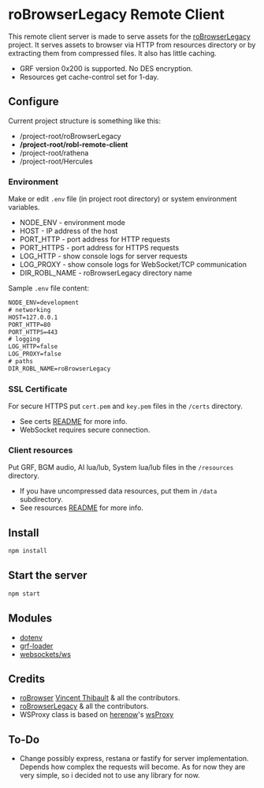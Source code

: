 roBrowserLegacy Remote Client
=======================

This remote client server is made to serve assets for the [roBrowserLegacy](https://github.com/MrAntares/roBrowserLegacy) project.
It serves assets to browser via HTTP from resources directory or by extracting them from compressed files.
It also has little caching.

- GRF version 0x200 is supported. No DES encryption.
- Resources get cache-control set for 1-day.

## Configure

Current project structure is something like this:
- /project-root/roBrowserLegacy
- **/project-root/robl-remote-client**
- /project-root/rathena
- /project-root/Hercules

### Environment
Make or edit `.env` file (in project root directory) or system environment variables.

- NODE_ENV - environment mode
- HOST - IP address of the host
- PORT_HTTP - port address for HTTP requests
- PORT_HTTPS - port address for HTTPS requests
- LOG_HTTP - show console logs for server requests
- LOG_PROXY - show console logs for WebSocket/TCP communication
- DIR_ROBL_NAME - roBrowserLegacy directory name

Sample `.env` file content:
```txt
NODE_ENV=development
# networking
HOST=127.0.0.1
PORT_HTTP=80
PORT_HTTPS=443
# logging
LOG_HTTP=false
LOG_PROXY=false
# paths
DIR_ROBL_NAME=roBrowserLegacy
```

### SSL Certificate
For secure HTTPS put `cert.pem` and `key.pem` files in the `/certs` directory.

- See certs [README](./certs/README.md) for more info.
- WebSocket requires secure connection.

### Client resources
Put GRF, BGM audio, AI lua/lub, System lua/lub files in the `/resources` directory.

- If you have uncompressed data resources, put them in `/data` subdirectory.
- See resources [README](./resources/README.md) for more info.

## Install
```sh
npm install
```

## Start the server
```sh
npm start
```

## Modules
- [dotenv](https://github.com/motdotla/dotenv)
- [grf-loader](https://github.com/vthibault/grf-loader/)
- [websockets/ws](https://github.com/websockets/ws)

## Credits
- [roBrowser](https://github.com/vthibault/roBrowser) [Vincent Thibault](https://github.com/vthibault) & all the contributors.
- [roBrowserLegacy](https://github.com/MrAntares/roBrowserLegacy) & all the contributors.
- WSProxy class is based on [herenow](https://github.com/herenow)'s [wsProxy](https://github.com/herenow/wsProxy)

## To-Do
- Change possibly express, restana or fastify for server implementation. Depends how complex the requests will become. 
As for now they are very simple, so i decided not to use any library for now.